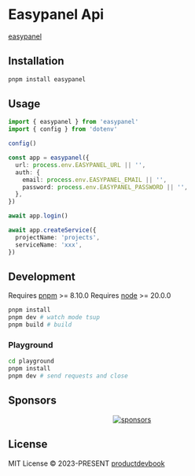 # Easypanel Api

[easypanel](https://easypanel.io)


## Installation

```bash
pnpm install easypanel
```


## Usage

```ts
import { easypanel } from 'easypanel'
import { config } from 'dotenv'

config()

const app = easypanel({
  url: process.env.EASYPANEL_URL || '',
  auth: {
    email: process.env.EASYPANEL_EMAIL || '',
    password: process.env.EASYPANEL_PASSWORD || '',
  },
})

await app.login()

await app.createService({
  projectName: 'projects',
  serviceName: 'xxx',
})
```

## Development

Requires [pnpm](https://pnpm.js.org/) >= 8.10.0
Requires [node](https://nodejs.org/en/) >= 20.0.0

```bash
pnpm install
pnpm dev # watch mode tsup
pnpm build # build
```

### Playground

```bash
cd playground
pnpm install
pnpm dev # send requests and close
```

## Sponsors

<p align="center">
  <a href="https://cdn.jsdelivr.net/gh/oku-ui/static/sponsors/sponsors.svg">
    <img alt="sponsors" src='https://cdn.jsdelivr.net/gh/oku-ui/static/sponsors/sponsors.svg'/>
  </a>
</p>


## License

MIT License © 2023-PRESENT [productdevbook](https://github.com/productdevbook)
